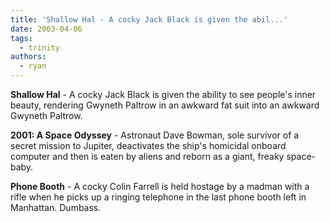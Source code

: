 ```yaml
---
title: 'Shallow Hal - A cocky Jack Black is given the abil...'
date: 2003-04-06
tags:
  - trinity
authors:
  - ryan
---
```


**Shallow Hal** - A cocky Jack Black is given the ability to see people's inner beauty, rendering Gwyneth Paltrow in an awkward fat suit into an awkward Gwyneth Paltrow.

**2001: A Space Odyssey** - Astronaut Dave Bowman, sole survivor of a secret mission to Jupiter, deactivates the ship's homicidal onboard computer and then is eaten by aliens and reborn as a giant, freaky space-baby.

**Phone Booth** - A cocky Colin Farrell is held hostage by a madman with a rifle when he picks up a ringing telephone in the last phone booth left in Manhattan. Dumbass.
